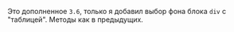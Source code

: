 Это дополненное ```3.6```, только я добавил выбор фона блока ```div``` с "таблицей". Методы как в предыдущих.